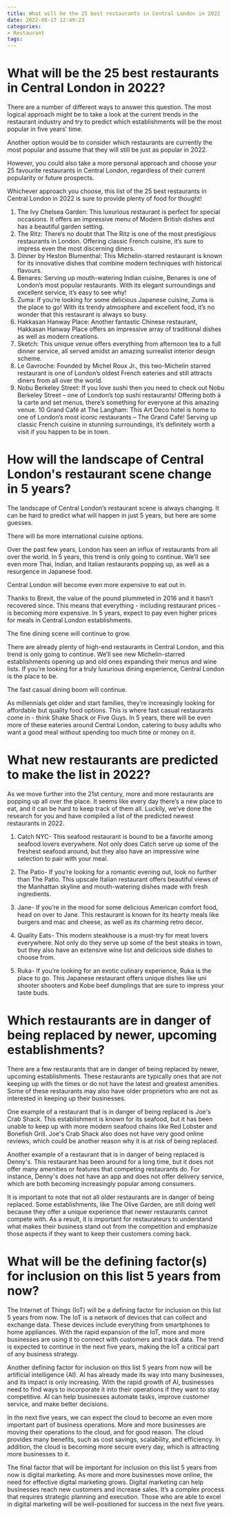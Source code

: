 ```yaml
---
title: What will be the 25 best restaurants in Central London in 2022 
date: 2022-08-17 12:49:23
categories:
- Restaurant
tags:
---
```



#  What will be the 25 best restaurants in Central London in 2022? 

There are a number of different ways to answer this question. The most logical approach might be to take a look at the current trends in the restaurant industry and try to predict which establishments will be the most popular in five years’ time.

Another option would be to consider which restaurants are currently the most popular and assume that they will still be just as popular in 2022.

However, you could also take a more personal approach and choose your 25 favourite restaurants in Central London, regardless of their current popularity or future prospects.

Whichever approach you choose, this list of the 25 best restaurants in Central London in 2022 is sure to provide plenty of food for thought! 

1. The Ivy Chelsea Garden: This luxurious restaurant is perfect for special occasions. It offers an impressive menu of Modern British dishes and has a beautiful garden setting. 
2. The Ritz: There’s no doubt that The Ritz is one of the most prestigious restaurants in London. Offering classic French cuisine, it’s sure to impress even the most discerning diners. 
3. Dinner by Heston Blumenthal: This Michelin-starred restaurant is known for its innovative dishes that combine modern techniques with historical flavours. 
4. Benares: Serving up mouth-watering Indian cuisine, Benares is one of London’s most popular restaurants. With its elegant surroundings and excellent service, it’s easy to see why! 
5. Zuma: If you’re looking for some delicious Japanese cuisine, Zuma is the place to go! With its trendy atmosphere and excellent food, it’s no wonder that this restaurant is always so busy. 
6. Hakkasan Hanway Place: Another fantastic Chinese restaurant, Hakkasan Hanway Place offers an impressive array of traditional dishes as well as modern creations. 
7. Sketch: This unique venue offers everything from afternoon tea to a full dinner service, all served amidst an amazing surrealist interior design scheme. 
8. Le Gavroche: Founded by Michel Roux Jr., this two-Michelin starred restaurant is one of London’s oldest French eateries and still attracts diners from all over the world. 
9. Nobu Berkeley Street: If you love sushi then you need to check out Nobu Berkeley Street – one of London’s top sushi restaurants! Offering both à la carte and set menus, there’s something for everyone at this amazing venue.  10 Grand Café at The Langham: This Art Deco hotel is home to one of London’s most iconic restaurants – The Grand Café! Serving up classic French cuisine in stunning surroundings, it’s definitely worth a visit if you happen to be in town.

#  How will the landscape of Central London's restaurant scene change in 5 years?

The landscape of Central London’s restaurant scene is always changing. It can be hard to predict what will happen in just 5 years, but here are some guesses.

There will be more international cuisine options.

Over the past few years, London has seen an influx of restaurants from all over the world. In 5 years, this trend is only going to continue. We’ll see even more Thai, Indian, and Italian restaurants popping up, as well as a resurgence in Japanese food.

Central London will become even more expensive to eat out in.

Thanks to Brexit, the value of the pound plummeted in 2016 and it hasn’t recovered since. This means that everything - including restaurant prices - is becoming more expensive. In 5 years, expect to pay even higher prices for meals in Central London establishments.

The fine dining scene will continue to grow.

There are already plenty of high-end restaurants in Central London, and this trend is only going to continue. We’ll see new Michelin-starred establishments opening up and old ones expanding their menus and wine lists. If you’re looking for a truly luxurious dining experience, Central London is the place to be.

The fast casual dining boom will continue.

As millennials get older and start families, they’re increasingly looking for affordable but quality food options. This is where fast casual restaurants come in - think Shake Shack or Five Guys. In 5 years, there will be even more of these eateries around Central London, catering to busy adults who want a good meal without spending too much time or money on it.

#  What new restaurants are predicted to make the list in 2022?

As we move further into the 21st century, more and more restaurants are popping up all over the place. It seems like every day there’s a new place to eat, and it can be hard to keep track of them all. Luckily, we’ve done the research for you and have compiled a list of the predicted newest restaurants in 2022.

1. Catch NYC- This seafood restaurant is bound to be a favorite among seafood lovers everywhere. Not only does Catch serve up some of the freshest seafood around, but they also have an impressive wine selection to pair with your meal.

2. The Patio- If you’re looking for a romantic evening out, look no further than The Patio. This upscale Italian restaurant offers beautiful views of the Manhattan skyline and mouth-watering dishes made with fresh ingredients.

3. Jane- If you’re in the mood for some delicious American comfort food, head on over to Jane. This restaurant is known for its hearty meals like burgers and mac and cheese, as well as its charming retro decor.

4. Quality Eats- This modern steakhouse is a must-try for meat lovers everywhere. Not only do they serve up some of the best steaks in town, but they also have an extensive wine list and delicious side dishes to choose from.

5. Ruka- If you’re looking for an exotic culinary experience, Ruka is the place to go. This Japanese restaurant offers unique dishes like uni shooter shooters and Kobe beef dumplings that are sure to impress your taste buds.

#  Which restaurants are in danger of being replaced by newer, upcoming establishments?

There are a few restaurants that are in danger of being replaced by newer, upcoming establishments. These restaurants are typically ones that are not keeping up with the times or do not have the latest and greatest amenities. Some of these restaurants may also have older proprietors who are not as interested in keeping up their businesses.

One example of a restaurant that is in danger of being replaced is Joe's Crab Shack. This establishment is known for its seafood, but it has been unable to keep up with more modern seafood chains like Red Lobster and Bonefish Grill. Joe's Crab Shack also does not have very good online reviews, which could be another reason why it is at risk of being replaced.

Another example of a restaurant that is in danger of being replaced is Denny's. This restaurant has been around for a long time, but it does not offer many amenities or features that competing restaurants do. For instance, Denny's does not have an app and does not offer delivery service, which are both becoming increasingly popular among consumers.

It is important to note that not all older restaurants are in danger of being replaced. Some establishments, like The Olive Garden, are still doing well because they offer a unique experience that newer restaurants cannot compete with. As a result, it is important for restaurateurs to understand what makes their business stand out from the competition and emphasize those aspects if they want to keep their customers coming back.

#  What will be the defining factor(s) for inclusion on this list 5 years from now?

The Internet of Things (IoT) will be a defining factor for inclusion on this list 5 years from now. The IoT is a network of devices that can collect and exchange data. These devices include everything from smartphones to home appliances. With the rapid expansion of the IoT, more and more businesses are using it to connect with customers and track data. The trend is expected to continue in the next five years, making the IoT a critical part of any business strategy.

Another defining factor for inclusion on this list 5 years from now will be artificial intelligence (AI). AI has already made its way into many businesses, and its impact is only increasing. With the rapid growth of AI, businesses need to find ways to incorporate it into their operations if they want to stay competitive. AI can help businesses automate tasks, improve customer service, and make better decisions.

In the next five years, we can expect the cloud to become an even more important part of business operations. More and more businesses are moving their operations to the cloud, and for good reason. The cloud provides many benefits, such as cost savings, scalability, and efficiency. In addition, the cloud is becoming more secure every day, which is attracting more businesses to it.

The final factor that will be important for inclusion on this list 5 years from now is digital marketing. As more and more businesses move online, the need for effective digital marketing grows. Digital marketing can help businesses reach new customers and increase sales. It’s a complex process that requires strategic planning and execution. Those who are able to excel in digital marketing will be well-positioned for success in the next five years.